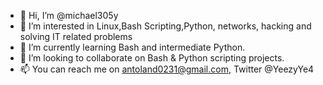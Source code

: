 - 👋 Hi, I’m @michael305y
- 👀 I’m interested in Linux,Bash Scripting,Python, networks, hacking and solving IT related problems
- 🌱 I’m currently learning Bash and intermediate Python.
- 💞️ I’m looking to collaborate on Bash & Python scripting projects.
- 📫 You can reach me on antoland0231@gmail.com, Twitter @YeezyYe4

<!---
michael305y/michael305y is a ✨ special ✨ repository because its `README.md` (this file) appears on your GitHub profile.
You can click the Preview link to take a look at your changes.
--->
